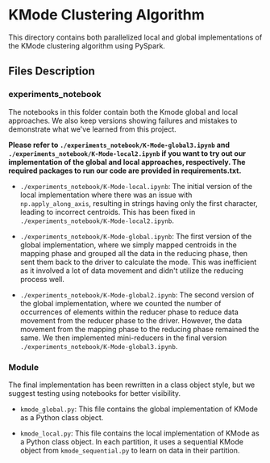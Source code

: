 # KMode Clustering Algorithm

This directory contains both parallelized local and global implementations of the KMode clustering algorithm using PySpark.

## Files Description

### experiments_notebook
The notebooks in this folder contain both the Kmode global and local approaches. We also keep versions showing failures and mistakes to demonstrate what we've learned from this project.

**Please refer to `./experiments_notebook/K-Mode-global3.ipynb` and `./experiments_notebook/K-Mode-local2.ipynb` if you want to try out our implementation of the global and local approaches, respectively. The required packages to run our code are provided in requirements.txt.**

- `./experiments_notebook/K-Mode-local.ipynb`: The initial version of the local implementation where there was an issue with `np.apply_along_axis`, resulting in strings having only the first character, leading to incorrect centroids. This has been fixed in `./experiments_notebook/K-Mode-local2.ipynb`.

- `./experiments_notebook/K-Mode-global.ipynb`: The first version of the global implementation, where we simply mapped centroids in the mapping phase and grouped all the data in the reducing phase, then sent them back to the driver to calculate the mode. This was inefficient as it involved a lot of data movement and didn't utilize the reducing process well.

- `./experiments_notebook/K-Mode-global2.ipynb`: The second version of the global implementation, where we counted the number of occurrences of elements within the reducer phase to reduce data movement from the reducer phase to the driver. However, the data movement from the mapping phase to the reducing phase remained the same. We then implemented mini-reducers in the final version `./experiments_notebook/K-Mode-global3.ipynb`.

### Module
The final implementation has been rewritten in a class object style, but we suggest testing using notebooks for better visibility.

- `kmode_global.py`: This file contains the global implementation of KMode as a Python class object.

- `kmode_local.py`: This file contains the local implementation of KMode as a Python class object. In each partition, it uses a sequential KMode object from `kmode_sequential.py` to learn on data in their partition.
